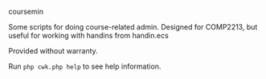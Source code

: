 coursemin

Some scripts for doing course-related admin. Designed for COMP2213, but useful for working with handins from handin.ecs

Provided without warranty.

Run `php cwk.php help` to see help information.